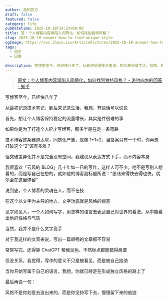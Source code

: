 ```yaml
---
author: 游钓四方
draft: false
featured: false
category: life
pubDatetime: 2025-10-18T14:23+08:00
title: 答：个人博客内容常陷入同质化，如何找到独特风格？
slug: 2025-10-18-answer-how-to-find-unique-style
ogImage: https://cos.lhasa.icu/ArticlePictures/2025-10-18-answer-how-to-find-unique-style/zhihu.png
tags:
  - 知乎
  - 回答

description: 写博客至今，已经快八年了，从最初记录技术笔记，到后来记录生活，我想，有些话可以说说
---
```


> <a href="https://www.zhihu.com/question/1962140063472285501/answer/1962880004380681990" target="_blank">原文：个人博客内容常陷入同质化，如何找到独特风格？ - 游钓四方的回答 - 知乎</a>

写博客至今，已经快八年了

从最初记录技术笔记，到后来记录生活，我想，有些话可以说说

首先，想让个人博客保持稳定的流量增长，其实是件很难的事

如果你是为了打造个人IP才写博客，那多半是在走一条弯路

技术博客这条赛道太窄，同质化严重，就像 1+1=2，当答案只有一个时，你再想打破这个“2”该有多难？

但突破差异化并不是完全没有空间，我建议从表达方式下手，而不内容本身

我很喜欢「云风的 BLOG」几十年如一日的写作，这样人可不少。他不是写别人想看的，而是写自己在想的，就如他的博客副标题所说：”思绪来得快去得也快，偶尔会在这里停留“

说到底，个人博客的灵魂在人，而不在技

在这个以文字为主导的地方，文字功底就是风格的根基

见字如见人，一个人如何写字，用怎样的语言去表达自己对世界的看法，从中能看出他的性格与气质

当然，我并不是什么文字高手

对于我这样的文盲来说，写出一篇顺畅的文章都不容易

常常写完，还得靠 ChatGPT 帮我润色，不然标点都能错得离谱

但没关系，我觉得，写作的意义不只是被看见，而是被自己接纳

当你开始写属于自己的语言，我想，你就已经走在形成独立风格的路上了

最后再说一句：

风格不是你刻意去造出来的，而是你坚持写下去，慢慢留下来的痕迹